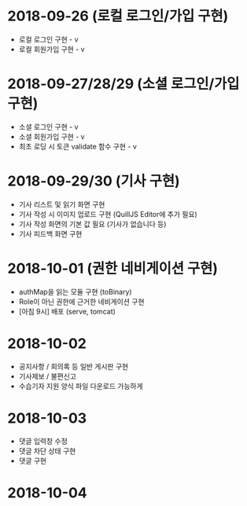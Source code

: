 # 2018-09-26 (로컬 로그인/가입 구현)
- 로컬 로그인 구현 - v
- 로컬 회원가입 구현 - v

# 2018-09-27/28/29 (소셜 로그인/가입 구현)
- 소셜 로그인 구현 - v
- 소셜 회원가입 구현 - v
- 최초 로딩 시 토큰 validate 함수 구현 - v

# 2018-09-29/30 (기사 구현)
- 기사 리스트 및 읽기 화면 구현
- 기사 작성 시 이미지 업로드 구현 (QuillJS Editor에 추가 필요)
- 기사 작성 화면의 기본 값 필요 (기사가 없습니다 등)
- 기사 피드백 화면 구현

# 2018-10-01 (권한 네비게이션 구현)
- authMap을 읽는 모듈 구현 (toBinary)
- Role이 아닌 권한에 근거한 네비게이션 구현
- [아침 9시] 배포 (serve, tomcat)

# 2018-10-02
- 공지사항 / 회의록 등 일반 게시판 구현
- 기사제보 / 불편신고 
- 수습기자 지원 양식 파일 다운로드 가능하게

# 2018-10-03
- 댓글 입력창 수정
- 댓글 차단 상태 구현
- 댓글 구현

# 2018-10-04

